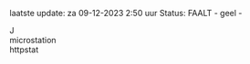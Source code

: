 laatste update: 
za 09-12-2023  2:50   uur 
Status: FAALT - geel - 
<div class="service R">J</div><div class="service Y">microstation</div><div class="service G">httpstat</div>